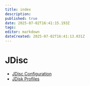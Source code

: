 ```yaml
---
title: index
description: 
published: true
date: 2025-07-02T16:41:15.193Z
tags: 
editor: markdown
dateCreated: 2025-07-02T16:41:13.031Z
---
```


# JDisc

-   [JDisc Configuration](./jdisc-configuration.md)
-   [JDisk Profiles](./jdisc-profiles.md)

